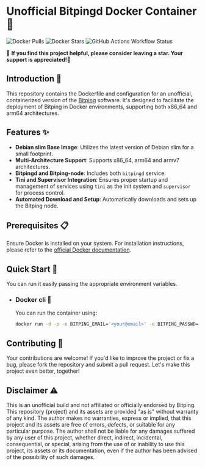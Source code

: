# Unofficial Bitpingd Docker Container 🚀
![Docker Pulls](https://img.shields.io/docker/pulls/mrcolorrain/bitping?link=https%3A%2F%2Fhub.docker.com%2Fr%2Fmrcolorrain%2Fbitping)
![Docker Stars](https://img.shields.io/docker/stars/mrcolorrain/bitping?link=https%3A%2F%2Fhub.docker.com%2Fr%2Fmrcolorrain%2Fbitping)
![GitHub Actions Workflow Status](https://img.shields.io/github/actions/workflow/status/MRColorR/bitping/docker-build.yml?link=https%3A%2F%2Fhub.docker.com%2Fr%2Fmrcolorrain%2Fbitping)

🌟 **If you find this project helpful, please consider leaving a star. Your support is appreciated!🙂** 

## Introduction 📖

This repository contains the Dockerfile and configuration for an unofficial, containerized version of the [Bitping](https://app.bitping.com/?r=qm7mIuX3) software. It's designed to facilitate the deployment of Bitping in Docker environments, supporting both x86_64 and arm64 architectures.

## Features ✨
- **Debian slim Base Image**: Utilizes the latest version of Debian slim for a small footprint.
- **Multi-Architecture Support**: Supports x86_64, arm64 and armv7 architectures.
- **Bitpingd and Bitping-node**: Includes both `bitpingd` service.
- **Tini and Supervisor Integration**: Ensures proper startup and management of services using `tini` as the init system and `supervisor` for process control.
- **Automated Download and Setup**: Automatically downloads and sets up the Bitping node.

## Prerequisites 📋
Ensure Docker is installed on your system. For installation instructions, please refer to the [official Docker documentation](https://docs.docker.com/get-docker/).

## Quick Start 🚀
You can run it easily passing the appropriate environment variables.
- ### Docker cli 🐳
  You can run the container using:
  ```bash
  docker run -d -p -e BITPING_EMAIL='<your@email>' -e BITPING_PASSWD='<yourpassword>' -v "./.data/.bitpingd:/root/.bitpingd" --name bitping_container mrcolorrain/bitping
  ```

## Contributing 🤲
Your contributions are welcome! If you'd like to improve the project or fix a bug, please fork the repository and submit a pull request. Let's make this project even better, together!

## Disclaimer ⚠️
This is an unofficial build and not affiliated or officially endorsed by Bitping.
This repository (project) and its assets are provided "as is" without warranty of any kind.
The author makes no warranties, express or implied, that this project and its assets are free of errors, defects, or suitable for any particular purpose.
The author shall not be liable for any damages suffered by any user of this project, whether direct, indirect, incidental, consequential, or special, arising from the use of or inability to use this project, its assets or its documentation, even if the author has been advised of the possibility of such damages.
